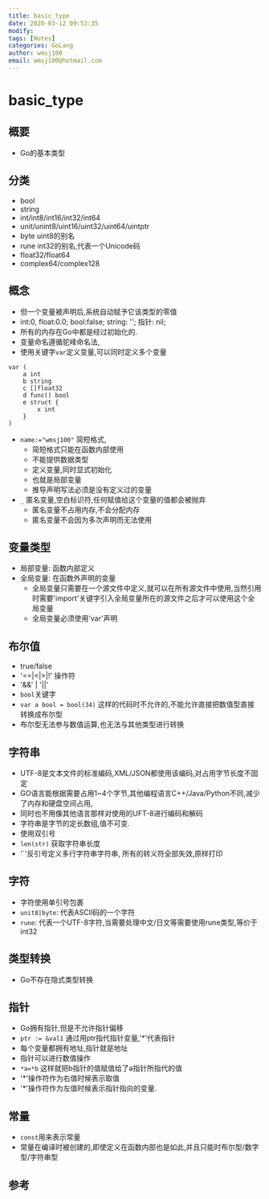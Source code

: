 ```yaml
---
title: basic_type
date: 2020-03-12 09:53:35
modify: 
tags: [Notes]
categories: GoLang
author: wmsj100
email: wmsj100@hotmail.com
---
```


# basic_type

## 概要

- Go的基本类型

## 分类

- bool
- string
- int/int8/int16/int32/int64
- unit/unint8/uint16/uint32/uint64/uintptr
- byte uint8的别名
- rune int32的别名,代表一个Unicode码
- float32/float64
- complex64/complex128

## 概念

- 但一个变量被声明后,系统自动赋予它该类型的零值
- int:0, float:0.0; bool:false; string: ''; 指针: nil;
- 所有的内存在Go中都是经过初始化的.
- 变量命名遵循驼峰命名法,
- 使用关键字`var`定义变量,可以同时定义多个变量
```
var (
    a int
    b string
    c []float32
    d func() bool
    e struct {
        x int
    }
)
```
- `name:="wmsj100"` 简短格式,
	- 简短格式只能在函数内部使用
	- 不能提供数据类型
	- 定义变量,同时显式初始化
	- 也就是局部变量
	- 推导声明写法必须是没有定义过的变量
- `_` 匿名变量,空白标识符,任何赋值给这个变量的值都会被抛弃
	- 匿名变量不占用内存,不会分配内存
	- 匿名变量不会因为多次声明而无法使用

## 变量类型

- 局部变量: 函数内部定义
- 全局变量: 在函数外声明的变量
	- 全局变量只需要在一个源文件中定义,就可以在所有源文件中使用,当然引用时需要'import'关键字引入全局变量所在的源文件之后才可以使用这个全局变量
	- 全局变量必须使用'var'声明

## 布尔值

- true/false
- '==|<|>|!' 操作符
- '&&' | '||'
- `bool`关键字
- `var a bool = bool(34)` 这样的代码时不允许的,不能允许直接把数值型直接转换成布尔型
- 布尔型无法参与数值运算,也无法与其他类型进行转换

## 字符串

- UTF-8是文本文件的标准编码,XML/JSON都使用该编码,对占用字节长度不固定
- GO语言能根据需要占用1~4个字节,其他编程语言C++/Java/Python不同,减少了内存和硬盘空间占用,
- 同时也不用像其他语言那样对使用的UFT-8进行编码和解码
- 字符串是字节的定长数组,值不可变.
- 使用双引号
- `len(str)` 获取字符串长度
- '`'反引号定义多行字符串字符串, 所有的转义符全部失效,原样打印

## 字符

- 字符使用单引号包裹
- `unit8|byte`: 代表ASCII码的一个字符
- `rune`: 代表一个UTF-8字符,当需要处理中文/日文等需要使用rune类型,等价于int32

## 类型转换

- Go不存在隐式类型转换

## 指针

- Go拥有指针,但是不允许指针偏移
- `ptr := &val1` 通过用ptr指代指针变量,'*'代表指针
- 每个变量都拥有地址,指针就是地址
- 指针可以进行数值操作
- `*a=*b` 这样就把b指针的值赋值给了a指针所指代的值
- '*'操作符作为右值时候表示取值
- '*'操作符作为左值时候表示指针指向的变量.

## 常量

- `const`用来表示常量
- 常量在编译时被创建的,即使定义在函数内部也是如此,并且只能时布尔型/数字型/字符串型

## 参考

